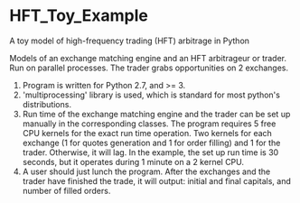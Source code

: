 # HFT_Toy_Example
A toy model of high-frequency trading (HFT) arbitrage in Python

Models of an exchange matching engine and an HFT arbitrageur or trader. Run on parallel processes. The trader grabs opportunities on 2 exchanges. 

1. Program is written for Python 2.7, and >= 3.
2. 'multiprocessing' library is used, which is standard for most python's distributions.
3. Run time of the exchange matching engine and the trader can be set up manually in the corresponding classes. The program        requires 5 free CPU kernels for the exact run time operation. Two kernels for each exchange (1 for quotes generation and 1 for order filling) and 1 for the trader. Otherwise, it will lag. In the example, the set up run time is 30 seconds, but it operates during 1 minute on a 2 kernel CPU.
4. A user should just lunch the program. After the exchanges and the trader have finished the trade, it will output: initial and final capitals, and number of filled orders.

